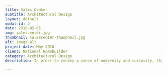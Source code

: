 ```yaml
---
title: Sales Center
subtitle: Architectural Design
layout: default
modal-id: 2
date: 2018-05-01
img: salescenter.jpg
thumbnail: salescenter-thumbnail.jpg
alt: image-alt
project-date: May 2018
client: National Homebuilder
category: Architectural Design
description: In order to convey a sense of modernity and curiosity, this residential sales center was designed as a temporary structure from a pair of prefabricated trailers as a base structure. The vertical pergola was oriented and spaced such that when the visitor arrived at the community, the company's logo would be visible.

---
```

